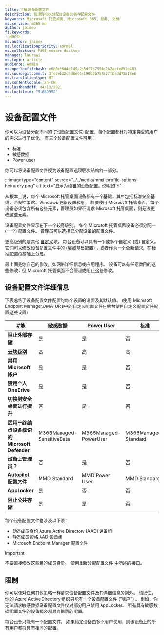 ```yaml
---
title: 了解设备配置文件
description: 管理员可以分配给设备的各种配置文件
keywords: Microsoft 托管桌面, Microsoft 365, 服务, 文档
ms.service: m365-md
author: jaimeo
f1.keywords:
- NOCSH
ms.author: jaimeo
ms.localizationpriority: normal
ms.collection: M365-modern-desktop
manager: laurawi
ms.topic: article
audience: Admin
ms.openlocfilehash: e6b0c96d4e145a2e5df7c7555e262aefe891e483
ms.sourcegitcommit: 3fe7eb32c8d6e01e190b2b782827fbadd73a18e6
ms.translationtype: MT
ms.contentlocale: zh-CN
ms.lasthandoff: 04/13/2021
ms.locfileid: "51689992"
---
```

# <a name="device-profiles"></a>设备配置文件

你可以为设备分配不同的 ("设备配置文件) 配置，每个配置都针对特定类型的用户的需求进行了优化。 有三个设备配置文件可用：

- 标准
- 敏感数据
- Power user

你可以将设备配置文件视为设备配置选项层次结构的一部分。

:::image type="content" source="../../media/mmd-profile-options-heirarchy.png" alt-text="显示为棱锥的设备配置。说明如下":::

从根本上说，每个 Microsoft 托管桌面设备都有一个基础，其中包括标准安全基线、合规性策略、Windows 更新设置和组。 若要使用 Microsoft 托管桌面，每个设备必须包含所有这些元素，管理员如果不请求 Microsoft 托管桌面，则无法更改这些元素。

设备配置文件显示在下一个较高级别。 每个 Microsoft 托管桌面设备必须分配一 (一个) 配置文件。 管理员可以选择已分配设备的配置文件。

更高级别的是其他 [自定义](customizing.md)项。 每台设备可以具有一个或多个自定义 (或) 自定义。 它们可以修改设备配置文件中的 (层或基础配置) ，或者作为一个全新请求，在标准配置的基础上分层。

最上面是你自己的修改，如网络详细信息或应用程序。 设备可以有任意数目的这些修改，但 Microsoft 托管桌面不会管理或阻止这些修改。


## <a name="device-profile-details"></a>设备配置文件详细信息

下表总结了设备配置文件配置的每个设置的设置及其默认值。  (使用 Microsoft Endpoint Manager.OMA-URIs中的自定义配置文件在后台使用自定义配置文件配置这些设置) 

| 功能 | 敏感数据 | Power User | 标准 |
|-----------------------------------------------------------------------------------------------------------------------------------------------------------|----------------------------|------------------------|-----------------------|
| **阻止外部存储**                                                                                                                               | 是                       | 是                   | 否                   |
| **[云块级别](https://docs.microsoft.com/graph/api/resources/intune-deviceconfig-defendercloudblockleveltype)** | 高                      | 高                  | 高                 |
| **禁用 Microsoft 帐户**                                                                                                                           | 是                       | 是                   | 否                   |
| **禁用个人 OneDrive**                                                                                                                            | 是                       | 是                   | 否                   |
| **切换到安全桌面进行提升**                                                                                                               | 否                        | 是                   | 否                   |
| **适用于终结点设备标记的 Microsoft Defender**                                                                                                           | M365Managed-SensitiveData | M365Managed-PowerUser | M365Managed-Standard |
| **设备上管理员？**                                                                                                                                 | 否                        | 是                   | 否                   |
| **Autopilot 配置文件**                                                                                                                                     | MMD Standard               | MMD Power User         | MMD Standard          |
| **AppLocker**                                                                                                                                            | 是                       | 否                    | 否                   |
| **阻止公共存储**                                                                                                                                   | 是                       | 是                   | 否                   |

每个设备配置文件也涉及以下项：

- 动态成员身份 Azure Active Directory (AAD) 设备组
- 静态成员资格 AAD 设备组
- Microsoft Endpoint Manager 配置文件

> [!IMPORTANT]
> 不要直接修改这些组的成员身份。 使用重新分配配置文件 [中所述的接口](../working-with-managed-desktop/change-device-profile.md)。

## <a name="limitations"></a>限制

你可以像对任何其他策略一样请求设备配置文件及其详细信息的例外。 请记住，你的 Azure Active Directory 组织只能有一个设备配置文件 ("租户") 。 例如，你无法请求敏感数据设备配置文件仅对部分用户禁用 AppLocker。 所有具有敏感数据配置文件的设备都必须具有相同的配置。

每台设备只能有一个配置文件。 如果给定设备由多个用户使用，则该设备上的所有用户都将具有相同的配置。
